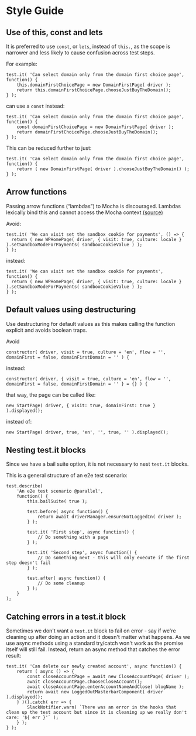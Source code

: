 # Style Guide

## Use of this, const and lets

It is preferred to use `const`, or `lets`, instead of `this.`, as the scope is narrower and less likely to cause confusion across test steps.

For example:

```
test.it( 'Can select domain only from the domain first choice page', function() {
	this.domainFirstChoicePage = new DomainFirstPage( driver );
	return this.domainFirstChoicePage.chooseJustBuyTheDomain();
} );
```

can use a `const` instead:

```
test.it( 'Can select domain only from the domain first choice page', function() {
	const domainFirstChoicePage = new DomainFirstPage( driver );
	return domainFirstChoicePage.chooseJustBuyTheDomain();
} );
```

This can be reduced further to just:

```
test.it( 'Can select domain only from the domain first choice page', function() {
	return ( new DomainFirstPage( driver ).chooseJustBuyTheDomain() );
} );
```

## Arrow functions

Passing arrow functions (“lambdas”) to Mocha is discouraged. Lambdas lexically bind this and cannot access the Mocha context [(source)](https://mochajs.org/#arrow-functions)

Avoid:

```
test.it( 'We can visit set the sandbox cookie for payments', () => {
  return ( new WPHomePage( driver, { visit: true, culture: locale } ).setSandboxModeForPayments( sandboxCookieValue ) );
} );
```

instead:

```
test.it( 'We can visit set the sandbox cookie for payments', function() {
  return ( new WPHomePage( driver, { visit: true, culture: locale } ).setSandboxModeForPayments( sandboxCookieValue ) );
} );
```

## Default values using destructuring

Use destructuring for default values as this makes calling the function explicit and avoids boolean traps.

Avoid


```
constructor( driver, visit = true, culture = 'en', flow = '', domainFirst = false, domainFirstDomain = '' ) {
```

instead:

```
constructor( driver, { visit = true, culture = 'en', flow = '', domainFirst = false, domainFirstDomain = '' } = {} ) {
```

that way, the page can be called like:

```
new StartPage( driver, { visit: true, domainFirst: true } ).displayed();
```

instead of:


```
new StartPage( driver, true, 'en', '', true, '' ).displayed();
```

## Nesting test.it blocks

Since we have a bail suite option, it is not necessary to nest `test.it` blocks.

This is a general structure of an e2e test scenario:

```
test.describe(
	'An e2e test scenario @parallel',
	function() {
		this.bailSuite( true );
		
		test.before( async function() {
			return await driverManager.ensureNotLoggedIn( driver );
		} );

		test.it( 'First step', async function() {
			// Do something with a page
		} );

		test.it( 'Second step', async function() {
			// Do something next - this will only execute if the first step doesn't fail
		} );
		
		test.after( async function() {
			// Do some cleanup
		} );	
	}
);
```

## Catching errors in a test.it block

Sometimes we don't want a `test.it` block to fail on error - say if we're cleaning up after doing an action and it doesn't matter what happens. As we use async methods using a standard try/catch won't work as the promise itself will still fail. Instead, return an async method that catches the error result:
```
test.it( 'Can delete our newly created account', async function() {
	return ( async () => {
		const closeAccountPage = await new CloseAccountPage( driver );
		await closeAccountPage.chooseCloseAccount();
		await closeAccountPage.enterAccountNameAndClose( blogName );
		return await new LoggedOutMasterbarComponent( driver ).displayed();
	} )().catch( err => {
		SlackNotifier.warn( `There was an error in the hooks that clean up the test account but since it is cleaning up we really don't care: '${ err }'` );
	} );
} );
```

